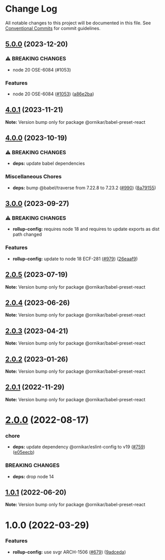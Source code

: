 # Change Log

All notable changes to this project will be documented in this file.
See [Conventional Commits](https://conventionalcommits.org) for commit guidelines.

## [5.0.0](https://github.com/ornikar/shared-configs/compare/@ornikar/babel-preset-react@4.0.1...@ornikar/babel-preset-react@5.0.0) (2023-12-20)


### ⚠ BREAKING CHANGES

* node 20 OSE-6084 (#1053)

### Features

* node 20 OSE-6084 ([#1053](https://github.com/ornikar/shared-configs/issues/1053)) ([a86e2ba](https://github.com/ornikar/shared-configs/commit/a86e2bad41fa2469a9b7bfcad8dbaf41224a30e2))



## [4.0.1](https://github.com/ornikar/shared-configs/compare/@ornikar/babel-preset-react@4.0.0...@ornikar/babel-preset-react@4.0.1) (2023-11-21)

**Note:** Version bump only for package @ornikar/babel-preset-react





## [4.0.0](https://github.com/ornikar/shared-configs/compare/@ornikar/babel-preset-react@3.0.0...@ornikar/babel-preset-react@4.0.0) (2023-10-19)


### ⚠ BREAKING CHANGES

* **deps:** update babel dependencies 

### Miscellaneous Chores

* **deps:** bump @babel/traverse from 7.22.8 to 7.23.2 ([#990](https://github.com/ornikar/shared-configs/issues/990)) ([8a79155](https://github.com/ornikar/shared-configs/commit/8a791554b6c0b027edc86cdacfe6e3c8ea63338f))



## [3.0.0](https://github.com/ornikar/shared-configs/compare/@ornikar/babel-preset-react@2.0.5...@ornikar/babel-preset-react@3.0.0) (2023-09-27)


### ⚠ BREAKING CHANGES

* **rollup-config:** requires node 18 and requires to update exports as dist path changed 

### Features

* **rollup-config:** update to node 18 ECF-281 ([#979](https://github.com/ornikar/shared-configs/issues/979)) ([26eaaf9](https://github.com/ornikar/shared-configs/commit/26eaaf9db689de9ec474919881ce87784427cc5c))



## [2.0.5](https://github.com/ornikar/shared-configs/compare/@ornikar/babel-preset-react@2.0.4...@ornikar/babel-preset-react@2.0.5) (2023-07-19)

**Note:** Version bump only for package @ornikar/babel-preset-react





## [2.0.4](https://github.com/ornikar/shared-configs/compare/@ornikar/babel-preset-react@2.0.3...@ornikar/babel-preset-react@2.0.4) (2023-06-26)

**Note:** Version bump only for package @ornikar/babel-preset-react





## [2.0.3](https://github.com/ornikar/shared-configs/compare/@ornikar/babel-preset-react@2.0.2...@ornikar/babel-preset-react@2.0.3) (2023-04-21)

**Note:** Version bump only for package @ornikar/babel-preset-react





## [2.0.2](https://github.com/ornikar/shared-configs/compare/@ornikar/babel-preset-react@2.0.1...@ornikar/babel-preset-react@2.0.2) (2023-01-26)

**Note:** Version bump only for package @ornikar/babel-preset-react





## [2.0.1](https://github.com/ornikar/shared-configs/compare/@ornikar/babel-preset-react@2.0.0...@ornikar/babel-preset-react@2.0.1) (2022-11-29)

**Note:** Version bump only for package @ornikar/babel-preset-react





# [2.0.0](https://github.com/ornikar/shared-configs/compare/@ornikar/babel-preset-react@1.0.1...@ornikar/babel-preset-react@2.0.0) (2022-08-17)


### chore

* **deps:** update dependency @ornikar/eslint-config to v19 ([#759](https://github.com/ornikar/shared-configs/issues/759)) ([e05eecb](https://github.com/ornikar/shared-configs/commit/e05eecb898d047b44277ce4f65fc724831bb2ece))


### BREAKING CHANGES

* **deps:** drop node 14 





## [1.0.1](https://github.com/ornikar/shared-configs/compare/@ornikar/babel-preset-react@1.0.0...@ornikar/babel-preset-react@1.0.1) (2022-06-20)

**Note:** Version bump only for package @ornikar/babel-preset-react





# 1.0.0 (2022-03-29)


### Features

* **rollup-config:** use svgr ARCH-1506 ([#679](https://github.com/ornikar/shared-configs/issues/679)) ([9adceda](https://github.com/ornikar/shared-configs/commit/9adcedae3c277af26946d1d5a93dc169596f565e))
